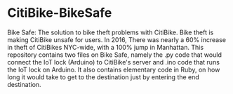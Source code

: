 # CitiBike-BikeSafe
Bike Safe: The solution to bike theft problems with CitiBike.
Bike theft is making CitiBike unsafe for users. In 2016, There was nearly a 60% increase in theft of CitiBikes NYC-wide, with a 100% jump in Manhattan. 
This repository contains two files on Bike Safe, namely the .py code that would connect the IoT lock (Arduino) to CitiBike's server and .ino code that runs the IoT lock on Arduino. It also contains elementary code in Ruby, on how long it would take to get to the destination just by entering the end destination.
